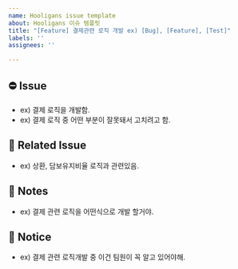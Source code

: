 ```yaml
---
name: Hooligans issue template
about: Hooligans 이슈 템플릿
title: "[Feature] 결제관련 로직 개발 ex) [Bug], [Feature], [Test]"
labels: ''
assignees: ''

---
```


## ⛔️ Issue
- ex) 결제 로직을 개발함.
- ex) 결제 로직 중 어떤 부분이 잘못돼서 고치려고 함.

## 📌 Related Issue
- ex) 상환, 담보유지비율 로직과 관련있음.

## 📃 Notes 
- ex) 결제 관련 로직을 어떤식으로 개발 할거야.

## 📣 Notice
- ex) 결제 관련 로직개발 중 이건 팀원이 꼭 알고 있어야해.
